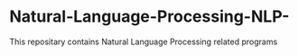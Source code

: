 # Natural-Language-Processing-NLP-
This repositary contains Natural Language Processing related programs
